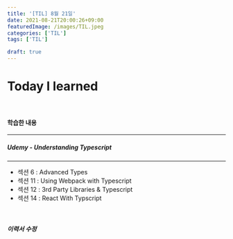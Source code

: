 ```yaml
---
title: '[TIL] 8월 21일'
date: 2021-08-21T20:00:26+09:00
featuredImage: /images/TIL.jpeg
categories: ['TIL']
tags: ['TIL']

draft: true
---
```


# Today I learned

<br>

<!--more-->

#### 학습한 내용

---

##### Udemy - Understanding Typescript

---

- 섹션 6 : Advanced Types
- 섹션 11 : Using Webpack with Typescript
- 섹션 12 : 3rd Party Libraries & Typescript
- 섹션 14 : React With Typscript

<br>

##### 이력서 수정
